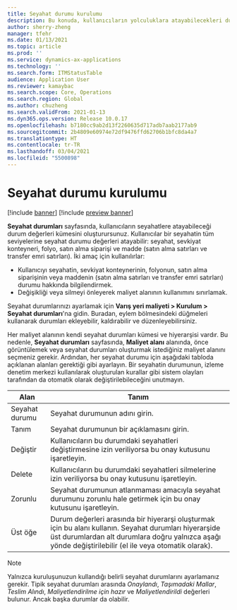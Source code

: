 ```yaml
---
title: Seyahat durumu kurulumu
description: Bu konuda, kullanıcıların yolculuklara atayabilecekleri durum değerlerinin nasıl oluşturulabileceği açıklanmaktadır.
author: sherry-zheng
manager: tfehr
ms.date: 01/13/2021
ms.topic: article
ms.prod: ''
ms.service: dynamics-ax-applications
ms.technology: ''
ms.search.form: ITMStatusTable
audience: Application User
ms.reviewer: kamaybac
ms.search.scope: Core, Operations
ms.search.region: Global
ms.author: chuzheng
ms.search.validFrom: 2021-01-13
ms.dyn365.ops.version: Release 10.0.17
ms.openlocfilehash: b7180cc9ab2d13f2260635d717adb7aab2177ab9
ms.sourcegitcommit: 2b4809e60974e72df9476ffd62706b1bfc8da4a7
ms.translationtype: HT
ms.contentlocale: tr-TR
ms.lasthandoff: 03/04/2021
ms.locfileid: "5500898"
---
```

# <a name="voyage-status-setup"></a>Seyahat durumu kurulumu

[!include [banner](../../includes/banner.md)]
[!include [preview banner](../includes/preview-banner.md)]

**Seyahat durumları** sayfasında, kullanıcıların seyahatlere atayabileceği durum değerleri kümesini oluşturursunuz. Kullanıcılar bir seyahatin tüm seviyelerine seyahat durumu değerleri atayabilir: seyahat, sevkiyat konteyneri, folyo, satın alma siparişi ve madde (satın alma satırları ve transfer emri satırları). İki amaç için kullanılırlar:

- Kullanıcıyı seyahatin, sevkiyat konteynerinin, folyonun, satın alma siparişinin veya maddenin (satın alma satırları ve transfer emri satırları) durumu hakkında bilgilendirmek.
- Değişikliği veya silmeyi önleyerek maliyet alanının kullanımını sınırlamak.

Seyahat durumlarınızı ayarlamak için **Varış yeri maliyeti \> Kurulum \> Seyahat durumları**'na gidin. Buradan, eylem bölmesindeki düğmeleri kullanarak durumları ekleyebilir, kaldırabilir ve düzenleyebilirsiniz.

Her maliyet alanının kendi seyahat durumları kümesi ve hiyerarşisi vardır. Bu nedenle, **Seyahat durumları** sayfasında, **Maliyet alanı** alanında, önce görüntülemek veya seyahat durumları oluşturmak istediğiniz maliyet alanını seçmeniz gerekir. Ardından, her seyahat durumu için aşağıdaki tabloda açıklanan alanları gerektiği gibi ayarlayın. Bir seyahatin durumunun, izleme denetim merkezi kullanılarak oluşturulan kurallar gibi sistem olayları tarafından da otomatik olarak değiştirilebileceğini unutmayın.

| Alan | Tanım |
|---|---|
| Seyahat durumu | Seyahat durumunun adını girin. |
| Tanım | Seyahat durumunun bir açıklamasını girin. |
| Değiştir | Kullanıcıların bu durumdaki seyahatleri değiştirmesine izin veriliyorsa bu onay kutusunu işaretleyin. |
| Delete | Kullanıcıların bu durumdaki seyahatleri silmelerine izin veriliyorsa bu onay kutusunu işaretleyin. |
| Zorunlu | Seyahat durumunun atlanmaması amacıyla seyahat durumunu zorunlu hale getirmek için bu onay kutusunu işaretleyin. |
| Üst öğe | Durum değerleri arasında bir hiyerarşi oluşturmak için bu alanı kullanın. Seyahat durumları hiyerarşide üst durumlardan alt durumlara doğru yalnızca aşağı yönde değiştirilebilir (el ile veya otomatik olarak).

> [!NOTE]
> Yalnızca kuruluşunuzun kullandığı belirli seyahat durumlarını ayarlamanız gerekir. Tipik seyahat durumları arasında *Onaylandı*, *Taşımadaki Mallar*, *Teslim Alındı*, *Maliyetlendirilme için hazır* ve *Maliyetlendirildi* değerleri bulunur. Ancak başka durumlar da olabilir.
